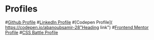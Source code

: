 # Profiles
#[Github Profile]( https://github.com/abanoubsamir-28 "Heading link")
#[LinkedIn Profile]( https://www.linkedin.com/in/abanoubsamir98/ "Heading link")
#[Codepen Profile]( https://codepen.io/abanoubsamir-28"Heading link")
#[Frontend Mentor Profile]( https://www.frontendmentor.io/profile/abanoubsamir-28 "Heading link")
#[CSS Battle Profile]( https://cssbattle.dev/player/abanoubsamir28 "Heading link")